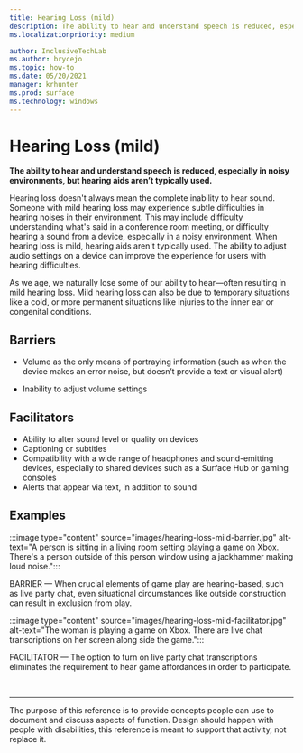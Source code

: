 ```yaml
---
title: Hearing Loss (mild)
description: The ability to hear and understand speech is reduced, especially in noisy environments, but hearing aids aren’t typically used
ms.localizationpriority: medium

author: InclusiveTechLab
ms.author: brycejo 
ms.topic: how-to
ms.date: 05/20/2021
manager: krhunter
ms.prod: surface
ms.technology: windows
---
```


# Hearing Loss (mild)

**The ability to hear and understand speech is reduced, especially in noisy environments, but hearing aids aren’t typically used.**

Hearing loss doesn't always mean the complete inability to hear sound. Someone with mild hearing loss may experience subtle difficulties in hearing noises in their environment. This may include difficulty understanding what's said in a conference room meeting, or difficulty hearing a sound from a device, especially in a noisy environment. When hearing loss is mild, hearing aids aren't typically used. The ability to adjust audio settings on a device can improve the experience for users with hearing difficulties.

As we age, we naturally lose some of our ability to hear—often resulting in mild hearing loss. Mild hearing loss can also be due to temporary situations like a cold, or more permanent situations like injuries to the inner ear or congenital conditions.

## Barriers

* Volume as the only means of portraying information (such as when the device makes an error noise, but doesn’t provide a text or visual alert)​

* Inability to adjust volume settings

## Facilitators

* Ability to alter sound level or quality on devices​
* Captioning or subtitles ​
* Compatibility with a wide range of headphones and sound-emitting devices, especially to shared devices such as a Surface Hub or gaming consoles​
* Alerts that appear via text, in addition to sound


## Examples

:::image type="content" source="images/hearing-loss-mild-barrier.jpg" alt-text="A person is sitting in a living room setting playing a game on Xbox. There's a person outside of this person window using a jackhammer making loud noise.":::

BARRIER — When crucial elements of game play are hearing-based, such as live party chat, even situational circumstances like outside construction can result in exclusion from play.

:::image type="content" source="images/hearing-loss-mild-facilitator.jpg" alt-text="The woman is playing a game on Xbox. There are live chat transcriptions on her screen along side the game.":::

FACILITATOR — The option to turn on live party chat transcriptions eliminates the requirement to hear game affordances in order to participate. 


&nbsp;

[comment]: # (Footer statement)
___
The purpose of this reference is to provide concepts people can use to document and discuss aspects of function. Design should happen with people with disabilities, this reference is meant to support that activity, not replace it. 